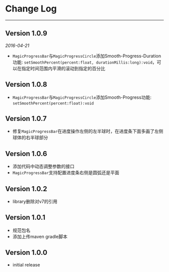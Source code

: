 # Change Log
---

## Version 1.0.9

_2016-04-21_

- `MagicProgressBar`与`MagicProgressCircle`添加Smooth-Progress-Duration功能: `setSmoothPercent(percent:float, durationMillis:long):void`，可以在指定时间范围内平滑的滚动到指定的百分比

## Version 1.0.8

- `MagicProgressBar`与`MagicProgressCircle`添加Smooth-Progress功能: `setSmoothPercent(percent:float):void`

## Version 1.0.7

- 修复`MagicProgressBar`在进度操作左侧的左半球时，在进度条下面多画了左侧球体的右半球部分

## Version 1.0.6

- 添加代码中动态调整参数的接口
- `MagicProgressBar`支持配置进度条右侧是圆弧还是平面

## Version 1.0.2

- library删除对v7的引用

## Version 1.0.1

- 规范包名
- 添加上传maven gradle脚本

## Version 1.0.0

- initial release
